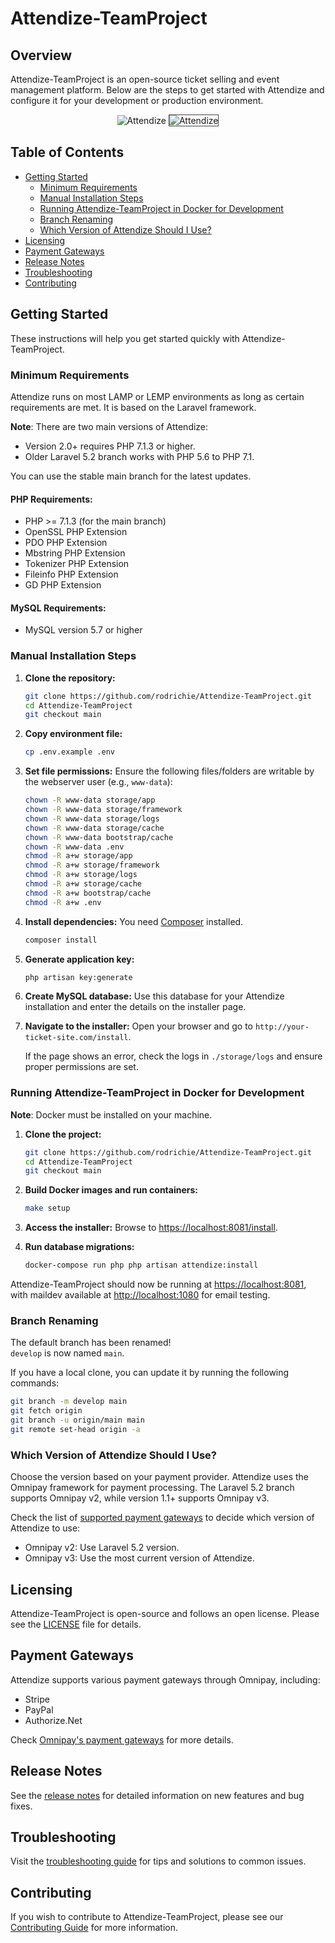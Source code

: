 # Attendize-TeamProject

## Overview
Attendize-TeamProject is an open-source ticket selling and event management platform. Below are the steps to get started with Attendize and configure it for your development or production environment.

<p align="center">
  <img src="/public/assets/images/logo-dark.png" alt="Attendize"/>
  <img style='border: 1px solid #444;' src="https://www.attendize.com/images/screenshots/screen1.PNG" alt="Attendize"/>
</p>

## Table of Contents
- [Getting Started](#getting-started)
  - [Minimum Requirements](#minimum-requirements)
  - [Manual Installation Steps](#manual-installation-steps)
  - [Running Attendize-TeamProject in Docker for Development](#running-attendize-teamproject-in-docker-for-development)
  - [Branch Renaming](#branch-renaming)
  - [Which Version of Attendize Should I Use?](#which-version-of-attendize-do-i-use)
- [Licensing](#licensing)
- [Payment Gateways](#payment-gateways)
- [Release Notes](#release-notes)
- [Troubleshooting](#troubleshooting)
- [Contributing](#contributing)

## Getting Started

These instructions will help you get started quickly with Attendize-TeamProject.

### Minimum Requirements
Attendize runs on most LAMP or LEMP environments as long as certain requirements are met. It is based on the Laravel framework.

**Note**: There are two main versions of Attendize:
- Version 2.0+ requires PHP 7.1.3 or higher.
- Older Laravel 5.2 branch works with PHP 5.6 to PHP 7.1.

You can use the stable main branch for the latest updates.

#### PHP Requirements:
- PHP >= 7.1.3 (for the main branch)
- OpenSSL PHP Extension
- PDO PHP Extension
- Mbstring PHP Extension
- Tokenizer PHP Extension
- Fileinfo PHP Extension
- GD PHP Extension

#### MySQL Requirements:
- MySQL version 5.7 or higher

### Manual Installation Steps
1. **Clone the repository:**
   ```bash
   git clone https://github.com/rodrichie/Attendize-TeamProject.git
   cd Attendize-TeamProject
   git checkout main
   ```

2. **Copy environment file:**
   ```bash
   cp .env.example .env
   ```

3. **Set file permissions:**
   Ensure the following files/folders are writable by the webserver user (e.g., `www-data`):
   ```bash
   chown -R www-data storage/app
   chown -R www-data storage/framework
   chown -R www-data storage/logs
   chown -R www-data storage/cache
   chown -R www-data bootstrap/cache
   chown -R www-data .env
   chmod -R a+w storage/app
   chmod -R a+w storage/framework
   chmod -R a+w storage/logs
   chmod -R a+w storage/cache
   chmod -R a+w bootstrap/cache
   chmod -R a+w .env
   ```

4. **Install dependencies:**
   You need [Composer](https://getcomposer.org/) installed.
   ```bash
   composer install
   ```

5. **Generate application key:**
   ```bash
   php artisan key:generate
   ```

6. **Create MySQL database:**
   Use this database for your Attendize installation and enter the details on the installer page.

7. **Navigate to the installer:**
   Open your browser and go to `http://your-ticket-site.com/install`.

   If the page shows an error, check the logs in `./storage/logs` and ensure proper permissions are set.

### Running Attendize-TeamProject in Docker for Development
**Note**: Docker must be installed on your machine.

1. **Clone the project:**
   ```bash
   git clone https://github.com/rodrichie/Attendize-TeamProject.git
   cd Attendize-TeamProject
   git checkout main
   ```

2. **Build Docker images and run containers:**
   ```bash
   make setup
   ```

3. **Access the installer:**
   Browse to [https://localhost:8081/install](https://localhost:8081/install).

4. **Run database migrations:**
   ```bash
   docker-compose run php php artisan attendize:install
   ```

Attendize-TeamProject should now be running at [https://localhost:8081](https://localhost:8081), with maildev available at [http://localhost:1080](http://localhost:1080) for email testing.

### Branch Renaming

The default branch has been renamed!  
`develop` is now named `main`.

If you have a local clone, you can update it by running the following commands:

```bash
git branch -m develop main
git fetch origin
git branch -u origin/main main
git remote set-head origin -a
```

### Which Version of Attendize Should I Use?
Choose the version based on your payment provider. Attendize uses the Omnipay framework for payment processing. The Laravel 5.2 branch supports Omnipay v2, while version 1.1+ supports Omnipay v3.

Check the list of [supported payment gateways](https://github.com/thephpleague/omnipay#payment-gateways) to decide which version of Attendize to use:
- Omnipay v2: Use Laravel 5.2 version.
- Omnipay v3: Use the most current version of Attendize.

## Licensing
Attendize-TeamProject is open-source and follows an open license. Please see the [LICENSE](LICENSE) file for details.

## Payment Gateways
Attendize supports various payment gateways through Omnipay, including:
- Stripe
- PayPal
- Authorize.Net

Check [Omnipay's payment gateways](https://github.com/thephpleague/omnipay#payment-gateways) for more details.

## Release Notes
See the [release notes](https://github.com/rodrichie/Attendize-TeamProject/releases) for detailed information on new features and bug fixes.

## Troubleshooting
Visit the [troubleshooting guide](https://attendize.com/docs/troubleshooting.html) for tips and solutions to common issues.

## Contributing
If you wish to contribute to Attendize-TeamProject, please see our [Contributing Guide](CONTRIBUTING.md) for more information.
